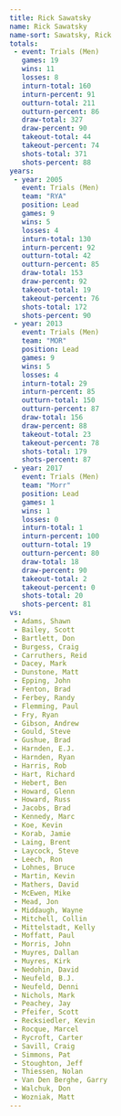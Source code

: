 ```yaml
---
title: Rick Sawatsky
name: Rick Sawatsky
name-sort: Sawatsky, Rick
totals:
 - event: Trials (Men)
   games: 19
   wins: 11
   losses: 8
   inturn-total: 160
   inturn-percent: 91
   outturn-total: 211
   outturn-percent: 86
   draw-total: 327
   draw-percent: 90
   takeout-total: 44
   takeout-percent: 74
   shots-total: 371
   shots-percent: 88
years:
 - year: 2005
   event: Trials (Men)
   team: "RYA"
   position: Lead
   games: 9
   wins: 5
   losses: 4
   inturn-total: 130
   inturn-percent: 92
   outturn-total: 42
   outturn-percent: 85
   draw-total: 153
   draw-percent: 92
   takeout-total: 19
   takeout-percent: 76
   shots-total: 172
   shots-percent: 90
 - year: 2013
   event: Trials (Men)
   team: "MOR"
   position: Lead
   games: 9
   wins: 5
   losses: 4
   inturn-total: 29
   inturn-percent: 85
   outturn-total: 150
   outturn-percent: 87
   draw-total: 156
   draw-percent: 88
   takeout-total: 23
   takeout-percent: 78
   shots-total: 179
   shots-percent: 87
 - year: 2017
   event: Trials (Men)
   team: "Morr"
   position: Lead
   games: 1
   wins: 1
   losses: 0
   inturn-total: 1
   inturn-percent: 100
   outturn-total: 19
   outturn-percent: 80
   draw-total: 18
   draw-percent: 90
   takeout-total: 2
   takeout-percent: 0
   shots-total: 20
   shots-percent: 81
vs:
 - Adams, Shawn
 - Bailey, Scott
 - Bartlett, Don
 - Burgess, Craig
 - Carruthers, Reid
 - Dacey, Mark
 - Dunstone, Matt
 - Epping, John
 - Fenton, Brad
 - Ferbey, Randy
 - Flemming, Paul
 - Fry, Ryan
 - Gibson, Andrew
 - Gould, Steve
 - Gushue, Brad
 - Harnden, E.J.
 - Harnden, Ryan
 - Harris, Rob
 - Hart, Richard
 - Hebert, Ben
 - Howard, Glenn
 - Howard, Russ
 - Jacobs, Brad
 - Kennedy, Marc
 - Koe, Kevin
 - Korab, Jamie
 - Laing, Brent
 - Laycock, Steve
 - Leech, Ron
 - Lohnes, Bruce
 - Martin, Kevin
 - Mathers, David
 - McEwen, Mike
 - Mead, Jon
 - Middaugh, Wayne
 - Mitchell, Collin
 - Mittelstadt, Kelly
 - Moffatt, Paul
 - Morris, John
 - Muyres, Dallan
 - Muyres, Kirk
 - Nedohin, David
 - Neufeld, B.J.
 - Neufeld, Denni
 - Nichols, Mark
 - Peachey, Jay
 - Pfeifer, Scott
 - Recksiedler, Kevin
 - Rocque, Marcel
 - Rycroft, Carter
 - Savill, Craig
 - Simmons, Pat
 - Stoughton, Jeff
 - Thiessen, Nolan
 - Van Den Berghe, Garry
 - Walchuk, Don
 - Wozniak, Matt
---
```

